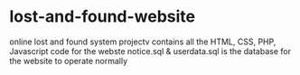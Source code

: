 # lost-and-found-website
online lost and found system 
projectv contains all the HTML, CSS, PHP, Javascript code for the webste
notice.sql & userdata.sql is the database for the website to operate normally 
